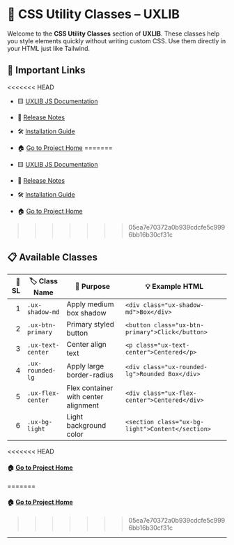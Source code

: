 # 🎨 CSS Utility Classes – UXLIB

Welcome to the **CSS Utility Classes** section of **UXLIB**. These classes help you style elements quickly without writing custom CSS. Use them directly in your HTML just like Tailwind.

## 🔗 Important Links

<<<<<<< HEAD
- 🟨 [UXLIB JS Documentation](../js/README.md)

- 📄 [Release Notes](../../release-notes.md)

- 🛠 [Installation Guide](../../README.md)

- 🏠︎ [Go to Project Home](../../)
=======
- 🟨 [UXLIB JS Documentation](https://github.com/subratapeid/UXLIB/blob/main/docs/js)

- 📄 [Release Notes](https://github.com/subratapeid/UXLIB/blob/main/release-notes.md)

- 🛠 [Installation Guide](https://github.com/subratapeid/UXLIB/blob/main/README.md)

- 🏠︎ [Go to Project Home](https://github.com/subratapeid/UXLIB)
>>>>>>> 05ea7e70372a0b939cdcfe5c9996bb16b30cf31c

## 📋 Available Classes

| 🔢 SL | 🏷️ Class Name        | 🎯 Purpose                              | 💡 Example HTML                                  |
|------:|-----------------------|------------------------------------------|--------------------------------------------------|
| 1    | `.ux-shadow-md`       | Apply medium box shadow                  | `<div class="ux-shadow-md">Box</div>`            |
| 2    | `.ux-btn-primary`     | Primary styled button                    | `<button class="ux-btn-primary">Click</button>`  |
| 3    | `.ux-text-center`     | Center align text                        | `<p class="ux-text-center">Centered</p>`         |
| 4    | `.ux-rounded-lg`      | Apply large border-radius                | `<div class="ux-rounded-lg">Rounded Box</div>`   |
| 5    | `.ux-flex-center`     | Flex container with center alignment     | `<div class="ux-flex-center">Centered</div>`     |
| 6    | `.ux-bg-light`        | Light background color                   | `<section class="ux-bg-light">Content</section>` |


<<<<<<< HEAD
#### 🏠︎ [Go to Project Home](../../)
=======
#### 🏠︎ [Go to Project Home](https://github.com/subratapeid/UXLIB)
>>>>>>> 05ea7e70372a0b939cdcfe5c9996bb16b30cf31c

---